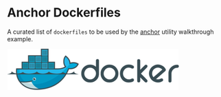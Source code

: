 # Anchor Dockerfiles

A curated list of `dockerfiles` to be used by the [anchor](https://github.com/ZachiNachshon/anchor) utility walkthrough example.

![docker-logo](resources/logos/docker-logo-resized.png)   

